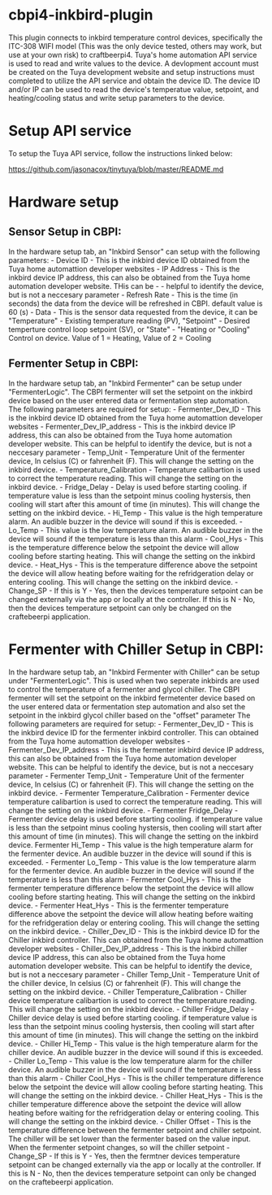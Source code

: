 # cbpi4-inkbird-plugin

This plugin connects to inkbird temperature control devices, specifically the ITC-308 WIFI model (This was the only device tested, others may work, but use at your own risk) to craftbeerpi4. Tuya's home automation API service is used to read and write values to the device. A devlopment account must be created on the Tuya development website and setup instructions must completed to utilize the API service and obtain the device ID. The device ID and/or IP can be used to read the device's temperatue value, setpoint, and heating/cooling status and write setup parameters to the device. 

# Setup API service
To setup the Tuya API service, follow the instructions linked below:

https://github.com/jasonacox/tinytuya/blob/master/README.md


# Hardware setup

## Sensor Setup in CBPI:
<p >In the hardware setup tab, an "Inkbird Sensor" can setup with the following parameters:
- Device ID - This is the inkbird device ID obtained from the Tuya home automattion developer websites
- IP Address - This is the inkbird device IP address, this can also be obtained from the Tuya home automation developer website. THis can be - - helpful to identify the device, but is not a neccesary parameter
- Refresh Rate - This is the time (in seconds) the data from the device will be refreshed in CBPI. default value is 60 (s)
- Data - This is the sensor data requested from the device, it can be "Temperature" - Existing temperature reading (PV), "Setpoint" - Desired temperture control loop setpoint (SV), or "State" - "Heating or "Cooling" Control on device. Value of 1 = Heating, Value of 2 = Cooling </p>


## Fermenter Setup in CBPI:
<p> In the hardware setup tab, an "Inkbird Fermenter" can be setup under "FermenterLogic". The CBPI fermenter will set the setpoint on the inkbird device based on the user entered data or fermentation step automation.
The following parameters are required for setup: 
- Fermenter_Dev_ID - This is the inkbird device ID obtained from the Tuya home automattion developer websites
- Fermenter_Dev_IP_address - This is the inkbird device IP address, this can also be obtained from the Tuya home automation developer website. This can be helpful to identify the device, but is not a neccesary parameter
- Temp_Unit - Temperature Unit of the fermenter device, In celsius (C) or fahrenheit (F). This will change the setting on the inkbird device.
- Temperature_Calibration - Temperature calibartion is used to correct the temperature reading. This will change the setting on the inkbird device.
- Fridge_Delay - Delay is used before starting cooling. if temperature value is less than the setpoint minus cooling hystersis, then cooling will start after this amount of time (in minutes). This will change the setting on the inkbird device.
- Hi_Temp - This value is the high temperature alarm. An audible buzzer in the device will sound if this is exceeded. 
- Lo_Temp - This value is the low temperature alarm. An audible buzzer in the device will sound if the temperature is less than this alarm
- Cool_Hys - This is the temperature difference below the setpoint the device will allow cooling before starting heating. This will change the setting on the inkbird device.
- Heat_Hys - This is the temperature difference above the setpoint the device will allow heating before waiting for the refridgeration delay or entering cooling. This will change the setting on the inkbird device.
- Change_SP - If this is Y - Yes, then the devices temperature setpoint can be changed externally via the app or locally at the controller. If this is N - No, then the devices temperature setpoint can only be changed on the craftebeerpi application. </p>

# Fermenter with Chiller Setup in CBPI:
<p> In the hardware setup tab, an "Inkbird Fermenter with Chiller" can be setup under "FermenterLogic". This is used when two seperate inkbirds are used to control the temperature of a fermenter and glycol chiller. The CBPI fermenter will set the setpoint on the inkbird fermetenter device based on the user entered data or fermentation step automation and also set the setpoint in the inkbird glycol chiller based on the "offset" parameter
The following parameters are required for setup:
- Fermenter_Dev_ID - This is the inkbird device ID for the fermenter inkbird controller. This can obtained from the Tuya home automattion developer websites
- Fermenter_Dev_IP_address - This is the fermenter inkbird device IP address, this can also be obtained from the Tuya home automation developer website. This can be helpful to identify the device, but is not a neccesary parameter
- Fermenter Temp_Unit - Temperature Unit of the fermenter device, In celsius (C) or fahrenheit (F). This will change the setting on the inkbird device.
- Fermenter Temperature_Calibration - Fermenter device temperature calibartion is used to correct the temperature reading. This will change the setting on the inkbird device.
- Fermenter Fridge_Delay - Fermenter device delay is used before starting cooling. if temperature value is less than the setpoint minus cooling hystersis, then cooling will start after this amount of time (in minutes). This will change the setting on the inkbird device.
Fermenter Hi_Temp - This value is the high temperature alarm for the fermenter device. An audible buzzer in the device will sound if this is exceeded. 
- Fermenter Lo_Temp - This value is the low temperature alarm for the fermenter device. An audible buzzer in the device will sound if the temperature is less than this alarm
- Fermenter Cool_Hys - This is the fermenter temperature difference below the setpoint the device will allow cooling before starting heating. This will change the setting on the inkbird device.
- Fermenter Heat_Hys - This is the fermenter temperature difference above the setpoint the device will allow heating before waiting for the refridgeration delay or entering cooling. This will change the setting on the inkbird device.
- Chiller_Dev_ID - This is the inkbird device ID for the Chiller inkbird controller. This can obtained from the Tuya home automattion developer websites
- Chiller_Dev_IP_address - This is the inkbird chiller device IP address, this can also be obtained from the Tuya home automation developer website. This can be helpful to identify the device, but is not a neccesary parameter
- Chiller Temp_Unit - Temperature Unit of the chiller device, In celsius (C) or fahrenheit (F). This will change the setting on the inkbird device.
- Chiller Temperature_Calibration - Chiller device temperature calibartion is used to correct the temperature reading. This will change the setting on the inkbird device.
- Chiller Fridge_Delay - Chiller device delay is used before starting cooling. if temperature value is less than the setpoint minus cooling hystersis, then cooling will start after this amount of time (in minutes). This will change the setting on the inkbird device.
- Chiller Hi_Temp - This value is the high temperature alarm for the chiller device. An audible buzzer in the device will sound if this is exceeded. 
- Chiller Lo_Temp - This value is the low temperature alarm for the chiller device. An audible buzzer in the device will sound if the temperature is less than this alarm
- Chiller Cool_Hys - This is the chiller temperature difference below the setpoint the device will allow cooling before starting heating. This will change the setting on the inkbird device.
- Chiller Heat_Hys - This is the chiller temperature difference above the setpoint the device will allow heating before waiting for the refridgeration delay or entering cooling. This will change the setting on the inkbird device.
- Chiller Offset - This is the temperature difference between the fermenter setpoint and chiller setpoint. The chiller will be set lower than the fermenter based on the value input. When the fermenter setpoint changes, so will the chiller setpoint
- Change_SP - If this is Y - Yes, then the fermtner devices temperature setpoint can be changed externally via the app or locally at the controller. If this is N - No, then the devices temperature setpoint can only be changed on the craftebeerpi application. </p>






